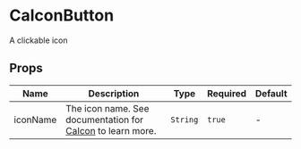 # CaIconButton

A clickable icon

## Props

<!-- @vuese:CaIconButton:props:start -->
|Name|Description|Type|Required|Default|
|---|---|---|---|---|
|iconName|The icon name. See documentation for [CaIcon](/components/CaIcon) to learn more.|`String`|`true`|-|

<!-- @vuese:CaIconButton:props:end -->


